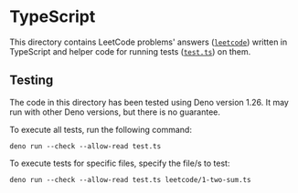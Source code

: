 # TypeScript

This directory contains LeetCode problems' answers ([`leetcode`](leetcode)) written in TypeScript and helper code for running tests ([`test.ts`](test.ts)) on them.

## Testing

The code in this directory has been tested using Deno version 1.26. It may run with other Deno versions, but there is no guarantee.

To execute all tests, run the following command:

```console
deno run --check --allow-read test.ts
```

To execute tests for specific files, specify the file/s to test:

```console
deno run --check --allow-read test.ts leetcode/1-two-sum.ts
```
